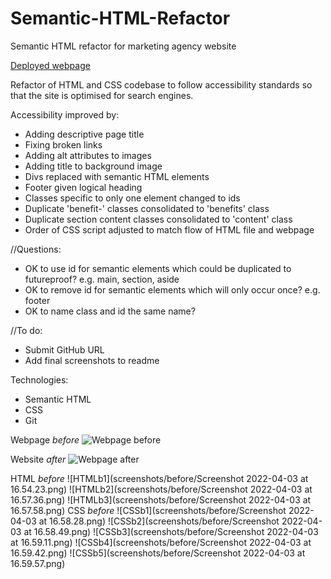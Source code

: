 # Semantic-HTML-Refactor

Semantic HTML refactor for marketing agency website

[Deployed webpage](https://c-sim.github.io/semantic-html-refactor/)

Refactor of HTML and CSS codebase to follow accessibility standards so that the site is optimised for search engines.

Accessibility improved by:

- Adding descriptive page title
- Fixing broken links
- Adding alt attributes to images
- Adding title to background image
- Divs replaced with semantic HTML elements
- Footer given logical heading
- Classes specific to only one element changed to ids
- Duplicate 'benefit-' classes consolidated to 'benefits' class
- Duplicate section content classes consolidated to 'content' class
- Order of CSS script adjusted to match flow of HTML file and webpage

//Questions:

- OK to use id for semantic elements which could be duplicated to futureproof? e.g. main, section, aside
- OK to remove id for semantic elements which will only occur once? e.g. footer
- OK to name class and id the same name?

//To do:

- Submit GitHub URL
- Add final screenshots to readme

Technologies:

- Semantic HTML
- CSS
- Git

Webpage _before_
![Webpage before](screenshots/before/screencapture-127-0-0-1-5500-class-content-01-HTML-Git-CSS-02-Homework-Develop-index-html-2022-04-05-17_46_17.png)

Website _after_
![Webpage after](screenshots/after/screencapture-127-0-0-1-5501-index-html-2022-04-05-17_15_05.png)

HTML _before_
![HTMLb1](screenshots/before/Screenshot 2022-04-03 at 16.54.23.png)
![HTMLb2](screenshots/before/Screenshot 2022-04-03 at 16.57.36.png)
![HTMLb3](screenshots/before/Screenshot 2022-04-03 at 16.57.58.png)
CSS _before_
![CSSb1](screenshots/before/Screenshot 2022-04-03 at 16.58.28.png)
![CSSb2](screenshots/before/Screenshot 2022-04-03 at 16.58.49.png)
![CSSb3](screenshots/before/Screenshot 2022-04-03 at 16.59.11.png)
![CSSb4](screenshots/before/Screenshot 2022-04-03 at 16.59.42.png)
![CSSb5](screenshots/before/Screenshot 2022-04-03 at 16.59.57.png)
